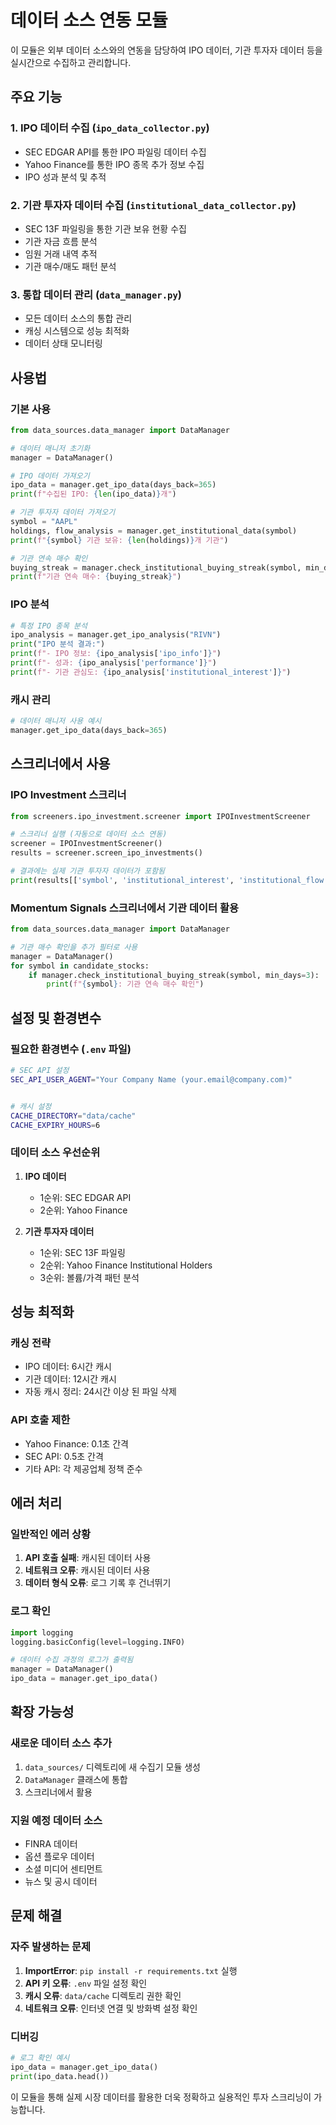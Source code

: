 # 데이터 소스 연동 모듈

이 모듈은 외부 데이터 소스와의 연동을 담당하여 IPO 데이터, 기관 투자자 데이터 등을 실시간으로 수집하고 관리합니다.

## 주요 기능

### 1. IPO 데이터 수집 (`ipo_data_collector.py`)
- SEC EDGAR API를 통한 IPO 파일링 데이터 수집
- Yahoo Finance를 통한 IPO 종목 추가 정보 수집
- IPO 성과 분석 및 추적

### 2. 기관 투자자 데이터 수집 (`institutional_data_collector.py`)
- SEC 13F 파일링을 통한 기관 보유 현황 수집
- 기관 자금 흐름 분석
- 임원 거래 내역 추적
- 기관 매수/매도 패턴 분석

### 3. 통합 데이터 관리 (`data_manager.py`)
- 모든 데이터 소스의 통합 관리
- 캐싱 시스템으로 성능 최적화
- 데이터 상태 모니터링

## 사용법

### 기본 사용

```python
from data_sources.data_manager import DataManager

# 데이터 매니저 초기화
manager = DataManager()

# IPO 데이터 가져오기
ipo_data = manager.get_ipo_data(days_back=365)
print(f"수집된 IPO: {len(ipo_data)}개")

# 기관 투자자 데이터 가져오기
symbol = "AAPL"
holdings, flow_analysis = manager.get_institutional_data(symbol)
print(f"{symbol} 기관 보유: {len(holdings)}개 기관")

# 기관 연속 매수 확인
buying_streak = manager.check_institutional_buying_streak(symbol, min_days=3)
print(f"기관 연속 매수: {buying_streak}")
```

### IPO 분석

```python
# 특정 IPO 종목 분석
ipo_analysis = manager.get_ipo_analysis("RIVN")
print("IPO 분석 결과:")
print(f"- IPO 정보: {ipo_analysis['ipo_info']}")
print(f"- 성과: {ipo_analysis['performance']}")
print(f"- 기관 관심도: {ipo_analysis['institutional_interest']}")
```

### 캐시 관리

```python
# 데이터 매니저 사용 예시
manager.get_ipo_data(days_back=365)
```

## 스크리너에서 사용

### IPO Investment 스크리너

```python
from screeners.ipo_investment.screener import IPOInvestmentScreener

# 스크리너 실행 (자동으로 데이터 소스 연동)
screener = IPOInvestmentScreener()
results = screener.screen_ipo_investments()

# 결과에는 실제 기관 투자자 데이터가 포함됨
print(results[['symbol', 'institutional_interest', 'institutional_flow']])
```

### Momentum Signals 스크리너에서 기관 데이터 활용

```python
from data_sources.data_manager import DataManager

# 기관 매수 확인을 추가 필터로 사용
manager = DataManager()
for symbol in candidate_stocks:
    if manager.check_institutional_buying_streak(symbol, min_days=3):
        print(f"{symbol}: 기관 연속 매수 확인")
```

## 설정 및 환경변수

### 필요한 환경변수 (`.env` 파일)

```bash
# SEC API 설정
SEC_API_USER_AGENT="Your Company Name (your.email@company.com)"


# 캐시 설정
CACHE_DIRECTORY="data/cache"
CACHE_EXPIRY_HOURS=6
```

### 데이터 소스 우선순위

1. **IPO 데이터**
   - 1순위: SEC EDGAR API
   - 2순위: Yahoo Finance

2. **기관 투자자 데이터**
   - 1순위: SEC 13F 파일링
   - 2순위: Yahoo Finance Institutional Holders
   - 3순위: 볼륨/가격 패턴 분석

## 성능 최적화

### 캐싱 전략
- IPO 데이터: 6시간 캐시
- 기관 데이터: 12시간 캐시
- 자동 캐시 정리: 24시간 이상 된 파일 삭제

### API 호출 제한
- Yahoo Finance: 0.1초 간격
- SEC API: 0.5초 간격
- 기타 API: 각 제공업체 정책 준수

## 에러 처리

### 일반적인 에러 상황
1. **API 호출 실패**: 캐시된 데이터 사용
2. **네트워크 오류**: 캐시된 데이터 사용
3. **데이터 형식 오류**: 로그 기록 후 건너뛰기

### 로그 확인
```python
import logging
logging.basicConfig(level=logging.INFO)

# 데이터 수집 과정의 로그가 출력됨
manager = DataManager()
ipo_data = manager.get_ipo_data()
```

## 확장 가능성

### 새로운 데이터 소스 추가
1. `data_sources/` 디렉토리에 새 수집기 모듈 생성
2. `DataManager` 클래스에 통합
3. 스크리너에서 활용

### 지원 예정 데이터 소스
- FINRA 데이터
- 옵션 플로우 데이터
- 소셜 미디어 센티먼트
- 뉴스 및 공시 데이터

## 문제 해결

### 자주 발생하는 문제

1. **ImportError**: `pip install -r requirements.txt` 실행
2. **API 키 오류**: `.env` 파일 설정 확인
3. **캐시 오류**: `data/cache` 디렉토리 권한 확인
4. **네트워크 오류**: 인터넷 연결 및 방화벽 설정 확인

### 디버깅
```python
# 로그 확인 예시
ipo_data = manager.get_ipo_data()
print(ipo_data.head())
```

이 모듈을 통해 실제 시장 데이터를 활용한 더욱 정확하고 실용적인 투자 스크리닝이 가능합니다.